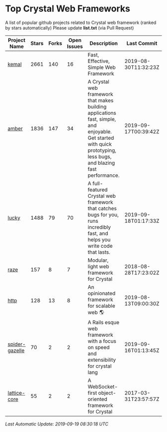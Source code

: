 # Top Crystal Web Frameworks

A list of popular github projects related to Crystal web framework (ranked by stars automatically)
Please update **list.txt** (via Pull Request)

| Project Name | Stars | Forks | Open Issues | Description | Last Commit |
| ------------ | ----- | ----- | ----------- | ----------- | ----------- |
| [kemal](https://github.com/kemalcr/kemal) |2661|140|16|Fast, Effective, Simple Web Framework|2019-08-30T11:32:23Z|
| [amber](https://github.com/amberframework/amber) |1836|147|34|A Crystal web framework that makes building applications fast, simple, and enjoyable. Get started with quick prototyping, less bugs, and blazing fast performance.|2019-09-17T00:39:42Z|
| [lucky](https://github.com/luckyframework/lucky) |1488|79|70|A full-featured Crystal web framework that catches bugs for you, runs incredibly fast, and helps you write code that lasts.|2019-09-18T01:17:33Z|
| [raze](https://github.com/samueleaton/raze) |157|8|7|Modular, light web framework for Crystal|2018-08-28T17:23:02Z|
| [http](https://github.com/onyxframework/http) |128|13|8|An opinionated framework for scalable web 🌎|2019-08-13T09:00:30Z|
| [spider-gazelle](https://github.com/spider-gazelle/spider-gazelle) |70|2|2|A Rails esque web framework with a focus on speed and extensibility for crystal lang|2019-09-16T01:13:45Z|
| [lattice-core](https://github.com/jasonl99/lattice-core) |55|2|2|A WebSocket-first object-oriented framework for Crystal|2017-03-31T23:57:57Z|

*Last Automatic Update: 2019-09-19 08:30:18 UTC*